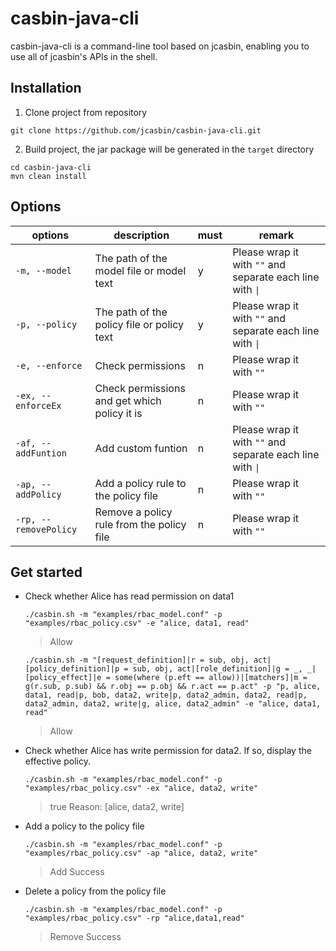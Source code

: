 # casbin-java-cli

casbin-java-cli is a command-line tool based on jcasbin, enabling you to use all of jcasbin's APIs in the shell.

## Installation

1. Clone project from repository

``` shell
git clone https://github.com/jcasbin/casbin-java-cli.git
```

2. Build project, the jar package will be generated in the `target` directory

``` shell
cd casbin-java-cli
mvn clean install
```

## Options
| options               | description                                  | must | remark                                                    |
|-----------------------|----------------------------------------------|------|-----------------------------------------------------------|
| `-m, --model`         | The path of the model file or model text     | y    | Please wrap it with `""` and separate each line with `\|` |
| `-p, --policy`        | The path of the policy file or policy text   | y    | Please wrap it with `""` and separate each line with `\|` |          
| `-e, --enforce`       | Check permissions                            | n    | Please wrap it with `""`                                  |
| `-ex, --enforceEx`    | Check permissions and get which policy it is | n    | Please wrap it with `""`                                  |
| `-af, --addFuntion`   | Add custom funtion                           | n    | Please wrap it with `""` and separate each line with `\|` |
| `-ap, --addPolicy`    | Add a policy rule to the policy file         | n    | Please wrap it with `""`                                  |
| `-rp, --removePolicy` | Remove a policy rule from the policy file    | n    | Please wrap it with `""`                                  |

## Get started

- Check whether Alice has read permission on data1

    ```shell
    ./casbin.sh -m "examples/rbac_model.conf" -p "examples/rbac_policy.csv" -e "alice, data1, read"
    ```
    > Allow
    ```shell
    ./casbin.sh -m "[request_definition]|r = sub, obj, act|[policy_definition]|p = sub, obj, act|[role_definition]|g = _, _|[policy_effect]|e = some(where (p.eft == allow))|[matchers]|m = g(r.sub, p.sub) && r.obj == p.obj && r.act == p.act" -p "p, alice, data1, read|p, bob, data2, write|p, data2_admin, data2, read|p, data2_admin, data2, write|g, alice, data2_admin" -e "alice, data1, read"
    ```
  > Allow

- Check whether Alice has write permission for data2. If so, display the effective policy.

    ```shell
    ./casbin.sh -m "examples/rbac_model.conf" -p "examples/rbac_policy.csv" -ex "alice, data2, write"
    ```
    > true Reason: [alice, data2, write]

- Add a policy to the policy file

    ```shell
    ./casbin.sh -m "examples/rbac_model.conf" -p "examples/rbac_policy.csv" -ap "alice, data2, write"
    ```
    > Add Success

- Delete a policy from the policy file

    ```shell
    ./casbin.sh -m "examples/rbac_model.conf" -p "examples/rbac_policy.csv" -rp "alice,data1,read"
    ```
    > Remove Success

